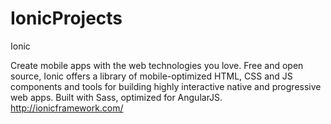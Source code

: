 # IonicProjects
Ionic 

Create mobile apps with the web technologies you love.
Free and open source, Ionic offers a library of mobile-optimized HTML, CSS and JS components and tools for building highly interactive native and progressive web apps. Built with Sass, optimized for AngularJS.
http://ionicframework.com/ 
